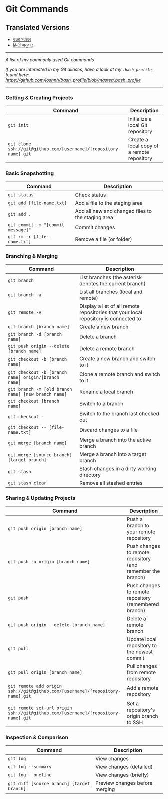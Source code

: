 # Git Commands

## Translated Versions

- [বাংলা সংস্করণ](READMEbn.md)
- [हिन्दी अनुवाद](READMEhi.md)

---

_A list of my commonly used Git commands_

_If you are interested in my Git aliases, have a look at my `.bash_profile`, found here: https://github.com/joshnh/bash_profile/blob/master/.bash_profile_

---

### Getting & Creating Projects

| Command                                                           | Description                                |
| ----------------------------------------------------------------- | ------------------------------------------ |
| `git init`                                                        | Initialize a local Git repository          |
| `git clone ssh://git@github.com/[username]/[repository-name].git` | Create a local copy of a remote repository |

### Basic Snapshotting

| Command                            | Description                                       |
| ---------------------------------- | ------------------------------------------------- |
| `git status`                       | Check status                                      |
| `git add [file-name.txt]`          | Add a file to the staging area                    |
| `git add .`                        | Add all new and changed files to the staging area |
| `git commit -m "[commit message]"` | Commit changes                                    |
| `git rm -r [file-name.txt]`        | Remove a file (or folder)                         |

### Branching & Merging

| Command                                              | Description                                                                          |
| ---------------------------------------------------- | ------------------------------------------------------------------------------------ |
| `git branch`                                         | List branches (the asterisk denotes the current branch)                              |
| `git branch -a`                                      | List all branches (local and remote)                                                 |
| `git remote -v`                                      | Display a list of all remote repositories that your local repository is connected to |
| `git branch [branch name]`                           | Create a new branch                                                                  |
| `git branch -d [branch name]`                        | Delete a branch                                                                      |
| `git push origin --delete [branch name]`             | Delete a remote branch                                                               |
| `git checkout -b [branch name]`                      | Create a new branch and switch to it                                                 |
| `git checkout -b [branch name] origin/[branch name]` | Clone a remote branch and switch to it                                               |
| `git branch -m [old branch name] [new branch name]`  | Rename a local branch                                                                |
| `git checkout [branch name]`                         | Switch to a branch                                                                   |
| `git checkout -`                                     | Switch to the branch last checked out                                                |
| `git checkout -- [file-name.txt]`                    | Discard changes to a file                                                            |
| `git merge [branch name]`                            | Merge a branch into the active branch                                                |
| `git merge [source branch] [target branch]`          | Merge a branch into a target branch                                                  |
| `git stash`                                          | Stash changes in a dirty working directory                                           |
| `git stash clear`                                    | Remove all stashed entries                                                           |

### Sharing & Updating Projects

| Command                                                                           | Description                                                 |
| --------------------------------------------------------------------------------- | ----------------------------------------------------------- |
| `git push origin [branch name]`                                                   | Push a branch to your remote repository                     |
| `git push -u origin [branch name]`                                                | Push changes to remote repository (and remember the branch) |
| `git push`                                                                        | Push changes to remote repository (remembered branch)       |
| `git push origin --delete [branch name]`                                          | Delete a remote branch                                      |
| `git pull`                                                                        | Update local repository to the newest commit                |
| `git pull origin [branch name]`                                                   | Pull changes from remote repository                         |
| `git remote add origin ssh://git@github.com/[username]/[repository-name].git`     | Add a remote repository                                     |
| `git remote set-url origin ssh://git@github.com/[username]/[repository-name].git` | Set a repository's origin branch to SSH                     |

### Inspection & Comparison

| Command                                    | Description                    |
| ------------------------------------------ | ------------------------------ |
| `git log`                                  | View changes                   |
| `git log --summary`                        | View changes (detailed)        |
| `git log --oneline`                        | View changes (briefly)         |
| `git diff [source branch] [target branch]` | Preview changes before merging |
